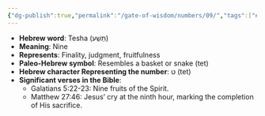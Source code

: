 ```yaml
---
{"dg-publish":true,"permalink":"/gate-of-wisdom/numbers/09/","tags":["#GateWisdom","Numbers"]}
---
```



- **Hebrew word**: Tesha (תֵּשַׁע)
- **Meaning**: Nine
- **Represents**: Finality, judgment, fruitfulness
- **Paleo-Hebrew symbol**: Resembles a basket or snake (tet)
- **Hebrew character Representing the number**: ט (tet)
- **Significant verses in the Bible**:
  - Galatians 5:22-23: Nine fruits of the Spirit.
  - Matthew 27:46: Jesus’ cry at the ninth hour, marking the completion of His sacrifice.

